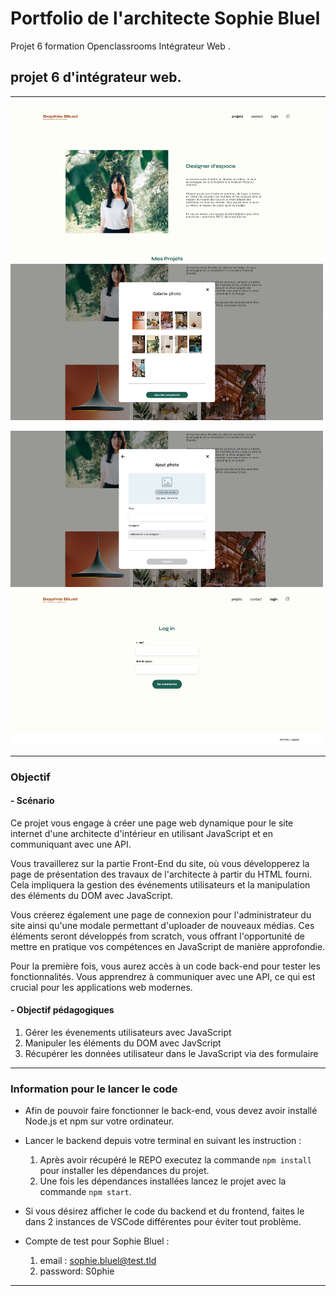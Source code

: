 # Portfolio de l'architecte Sophie Bluel

Projet 6 formation Openclassrooms Intégrateur Web .

## projet 6 d'intégrateur web.

---

<img alt="screenshot du site" src="/FrontEnd/assets/Img Readme/screen site.png" width="500" height="250"> <img alt="screenshot modal 1" src="/FrontEnd/assets/Img Readme/screen modale1.png" width="500" height="250">

<img alt="screenshot modale 2" src="/FrontEnd/assets/Img Readme/screen modal2.png" width="500" height="250"> <img alt="screenshot page login" src="/FrontEnd/assets/Img Readme/screen login.png" width="500" height="250">

---

### Objectif

#### - Scénario

Ce projet vous engage à créer une page web dynamique pour le site internet d'une architecte d'intérieur en utilisant JavaScript et en communiquant avec une API.

Vous travaillerez sur la partie Front-End du site, où vous développerez la page de présentation des travaux de l'architecte à partir du HTML fourni. Cela impliquera la gestion des événements utilisateurs et la manipulation des éléments du DOM avec JavaScript.

Vous créerez également une page de connexion pour l'administrateur du site ainsi qu'une modale permettant d'uploader de nouveaux médias.
Ces éléments seront développés from scratch, vous offrant l'opportunité de mettre en pratique vos compétences en JavaScript de manière approfondie.

Pour la première fois, vous aurez accès à un code back-end pour tester les fonctionnalités. Vous apprendrez à communiquer avec une API, ce qui est crucial pour les applications web modernes.

#### - Objectif pédagogiques

1. Gérer les évenements utilisateurs avec JavaScript
2. Manipuler les éléments du DOM avec JavScript
3. Récupérer les données utilisateur dans le JavaScript via des formulaire

---

### Information pour le lancer le code

- Afin de pouvoir faire fonctionner le back-end, vous devez avoir installé Node.js et npm sur votre ordinateur.

- Lancer le backend depuis votre terminal en suivant les instruction :

  1. Après avoir récupéré le REPO executez la commande `npm install` pour installer les dépendances du projet.
  2. Une fois les dépendances installées lancez le projet avec la commande `npm start`.

- Si vous désirez afficher le code du backend et du frontend, faites le dans 2 instances de VSCode différentes pour éviter tout problème.

- Compte de test pour Sophie Bluel :
  1. email : sophie.bluel@test.tld
  2. password: S0phie

---
